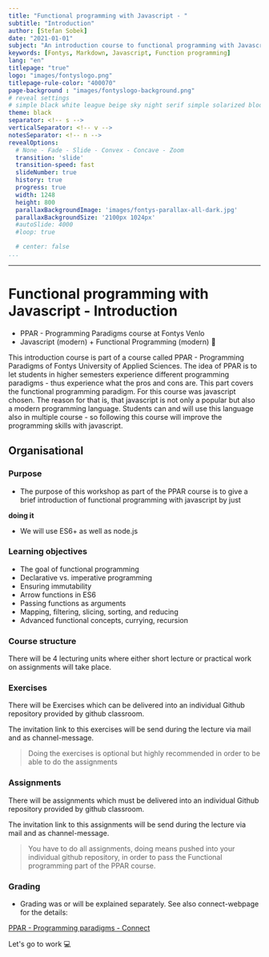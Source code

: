 ```yaml
---
title: "Functional programming with Javascript - "
subtitle: "Introduction"
author: [Stefan Sobek]
date: "2021-01-01"
subject: "An introduction course to functional programming with Javascript"
keywords: [Fontys, Markdown, Javascript, Function programming]
lang: "en"
titlepage: "true"
logo: "images/fontyslogo.png"
titlepage-rule-color: "400070"
page-background : "images/fontyslogo-background.png"
# reveal settings
# simple black white league beige sky night serif simple solarized blood moon
theme: black
separator: <!-- s -->
verticalSeparator: <!-- v -->
notesSeparator: <!-- n -->
revealOptions:
  # None - Fade - Slide - Convex - Concave - Zoom
  transition: 'slide'
  transition-speed: fast
  slideNumber: true
  history: true
  progress: true
  width: 1248
  height: 800
  parallaxBackgroundImage: 'images/fontys-parallax-all-dark.jpg'
  parallaxBackgroundSize: '2100px 1024px'
  #autoSlide: 4000
  #loop: true

  # center: false
...
```

---

# Functional programming with Javascript - Introduction

- PPAR - Programming Paradigms course at Fontys Venlo<!-- .element: class="fragment fade-up" -->
- Javascript (modern) + Functional Programming (modern) 🥳<!-- .element: class="fragment fade-up" -->

<!-- n -->
This introduction course is part of a course called PPAR - Programming Paradigms of Fontys University of Applied Sciences. The idea of PPAR is to let students in higher semesters experience different programming paradigms - thus experience what the pros and cons are.
This part covers the functional programming paradigm. For this course was javascript chosen. The reason for that is, that javascript is not only a popular but also a modern programming language. Students can and will use this language also in multiple course - so following this course will improve the programming skills with javascript.

<!-- s -->

## Organisational

### Purpose

- The purpose of this workshop as part of the PPAR course is to give a brief introduction of functional programming with javascript by just<!-- .element: class="fragment fade-up" -->

 **doing it**<!-- .element: class="fragment fade-up" -->

- We will use ES6+ as well as node.js<!-- .element: class="fragment fade-up" -->

<!-- s -->

### Learning objectives

- The goal of functional programming<!-- .element: class="fragment fade-up" -->
- Declarative vs. imperative programming<!-- .element: class="fragment fade-up" -->
- Ensuring immutability<!-- .element: class="fragment fade-up" -->
- Arrow functions in ES6<!-- .element: class="fragment fade-up" -->
- Passing functions as arguments<!-- .element: class="fragment fade-up" -->
- Mapping, filtering, slicing, sorting, and reducing<!-- .element: class="fragment fade-up" -->
- Advanced functional concepts, currying, recursion<!-- .element: class="fragment fade-up" -->

<!-- s -->

### Course structure

There will be 4 lecturing units where either short lecture or practical work on assignments will take place.<!-- .element: class="fragment fade-up" -->

<!-- s -->

### Exercises

There will be Exercises which can be delivered into an individual Github repository provided by github classroom.<!-- .element: class="fragment fade-up" -->

The invitation link to this exercises will be send during the lecture via mail and as channel-message.<!-- .element: class="fragment fade-up" -->

> Doing the exercises is optional but highly recommended in order to be able to do the assignments<!-- .element: class="fragment fade-up" -->

<!-- s -->

### Assignments

There will be assignments which must be delivered into an individual Github repository provided by github classroom.<!-- .element: class="fragment fade-up" -->

The invitation link to this assignments will be send during the lecture via mail and as channel-message.<!-- .element: class="fragment fade-up" -->

> You have to do all assignments, doing means pushed into your individual github repository, in order to pass the Functional programming part of the PPAR course.<!-- .element: class="fragment fade-up" -->

<!-- s -->

### Grading

- Grading was or will be explained separately. See also connect-webpage for the details: <!-- .element: class="fragment fade-up" -->

[PPAR - Programming paradigms - Connect](https://connect.fontys.nl/instituten/fhtenl_studies/studies/INF/PPAR/)<!-- .element: class="fragment fade-up" -->

<!-- s -->
<!-- .slide: data-background="https://media.giphy.com/media/26tn33aiTi1jkl6H6/giphy.gif" -->

Let's go to work 💻

